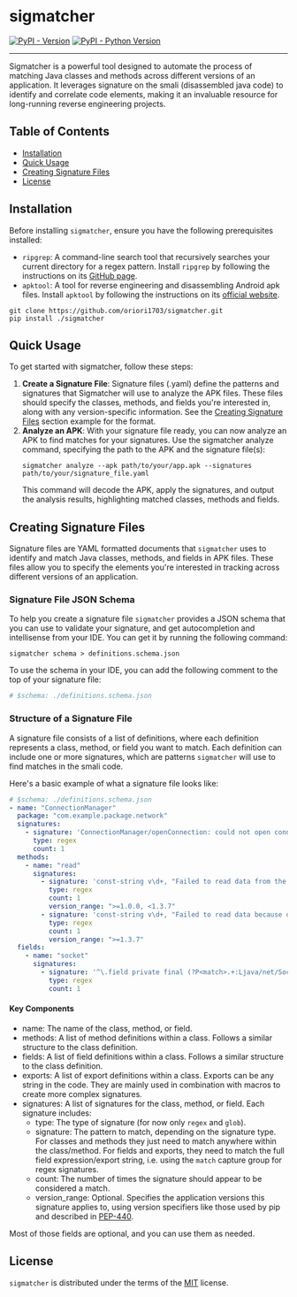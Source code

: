 # sigmatcher

[![PyPI - Version](https://img.shields.io/pypi/v/sigmatcher.svg)](https://pypi.org/project/sigmatcher)
[![PyPI - Python Version](https://img.shields.io/pypi/pyversions/sigmatcher.svg)](https://pypi.org/project/sigmatcher)

-----

Sigmatcher is a powerful tool designed to automate the process of matching Java classes and methods across different
versions of an application.
It leverages signature on the smali (disassembled java code) to identify and correlate code elements, making it an
invaluable resource for long-running reverse engineering projects.

## Table of Contents

- [Installation](#installation)
- [Quick Usage](#quick-usage)
- [Creating Signature Files](#creating-signature-files)
- [License](#license)

## Installation

Before installing `sigmatcher`, ensure you have the following prerequisites installed:

- `ripgrep`: A command-line search tool that recursively searches your current directory for a regex pattern.
  Install `ripgrep` by following the instructions on its [GitHub page](https://github.com/BurntSushi/ripgrep).
- `apktool`: A tool for reverse engineering and disassembling Android apk files.
  Install `apktool` by following the instructions on its [official website](https://ibotpeaches.github.io/Apktool/install/).

```console
git clone https://github.com/oriori1703/sigmatcher.git
pip install ./sigmatcher
```

## Quick Usage

To get started with sigmatcher, follow these steps:

1. **Create a Signature File**: Signature files (.yaml) define the patterns and signatures that Sigmatcher will use to
   analyze the APK files.
   These files should specify the classes, methods, and fields you're interested in, along with any version-specific
   information. See the [Creating Signature Files](#creating-signature-files) section example for the format.
2. **Analyze an APK**: With your signature file ready, you can now analyze an APK to find matches for your signatures.
   Use the sigmatcher analyze command, specifying the path to the APK and the signature file(s):
   ```shell
   sigmatcher analyze --apk path/to/your/app.apk --signatures path/to/your/signature_file.yaml
   ```
   This command will decode the APK, apply the signatures, and output the analysis results, highlighting matched
   classes, methods and fields.

## Creating Signature Files

Signature files are YAML formatted documents that `sigmatcher` uses to identify and match Java classes, methods, and
fields in APK files. These files allow you to specify the elements you're interested in tracking across different
versions of an application.

### Signature File JSON Schema

To help you create a signature file `sigmatcher` provides a JSON schema that you can use to validate your signature, and
get autocompletion and intellisense from your IDE.
You can get it by running the following command:

```shell
sigmatcher schema > definitions.schema.json
```

To use the schema in your IDE, you can add the following comment to the top of your signature file:

```yaml
# $schema: ./definitions.schema.json
```

### Structure of a Signature File

A signature file consists of a list of definitions, where each definition represents a class, method, or field you want
to match. Each definition can include one or more signatures, which are patterns `sigmatcher` will use to find matches
in the smali code.

Here's a basic example of what a signature file looks like:

```yaml
# $schema: ./definitions.schema.json
- name: "ConnectionManager"
  package: "com.example.package.network"
  signatures:
    - signature: 'ConnectionManager/openConnection: could not open connection due to a DNS error'
      type: regex
      count: 1
  methods:
    - name: "read"
      signatures:
        - signature: 'const-string v\d+, "Failed to read data from the server"'
          type: regex
          count: 1
          version_range: ">=1.0.0, <1.3.7"
        - signature: 'const-string v\d+, "Failed to read data because of a network error"'
          type: regex
          count: 1
          version_range: ">=1.3.7"
  fields:
    - name: "socket"
      signatures:
        - signature: '^\.field private final (?P<match>.+:Ljava/net/Socket;)'
          type: regex
          count: 1
```

#### Key Components

* name: The name of the class, method, or field.
* methods: A list of method definitions within a class. Follows a similar structure to the class definition.
* fields: A list of field definitions within a class. Follows a similar structure to the class definition.
* exports: A list of export definitions within a class. Exports can be any string in the code. They are mainly used in
  combination with macros to create more complex signatures.
* signatures: A list of signatures for the class, method, or field. Each signature includes:
    * type: The type of signature (for now only `regex` and `glob`).
    * signature: The pattern to match, depending on the signature type.
      For classes and methods they just need to match anywhere within the class/method. For fields and exports, they
      need to match the full field expression/export string, i.e. using the `match` capture group for regex signatures.
    * count: The number of times the signature should appear to be considered a match.
    * version_range: Optional. Specifies the application versions this signature applies to, using version specifiers
      like those used by pip and described in
      [PEP-440](https://packaging.python.org/en/latest/specifications/version-specifiers/#version-specifiers).

Most of those fields are optional, and you can use them as needed.

## License

`sigmatcher` is distributed under the terms of the [MIT](https://spdx.org/licenses/MIT.html) license.
